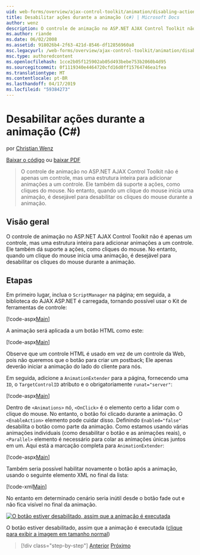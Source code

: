 ```yaml
---
uid: web-forms/overview/ajax-control-toolkit/animation/disabling-actions-during-animation-cs
title: Desabilitar ações durante a animação (c#) | Microsoft Docs
author: wenz
description: O controle de animação no ASP.NET AJAX Control Toolkit não é apenas um controle, mas uma estrutura inteira para adicionar animações a um controle. Ele também dá suporte à ação...
ms.author: riande
ms.date: 06/02/2008
ms.assetid: 918026b4-2f63-421d-8546-df12856960a8
msc.legacyurl: /web-forms/overview/ajax-control-toolkit/animation/disabling-actions-during-animation-cs
msc.type: authoredcontent
ms.openlocfilehash: 1cce2b05f125902ab05d493bebe753b2060b4d95
ms.sourcegitcommit: 0f1119340e4464720cfd16d0ff15764746ea1fea
ms.translationtype: MT
ms.contentlocale: pt-BR
ms.lasthandoff: 04/17/2019
ms.locfileid: "59384273"
---
```

# <a name="disabling-actions-during-animation-c"></a>Desabilitar ações durante a animação (C#)

por [Christian Wenz](https://github.com/wenz)

[Baixar o código](http://download.microsoft.com/download/f/9/a/f9a26acd-8df4-4484-8a18-199e4598f411/Animation7.cs.zip) ou [baixar PDF](http://download.microsoft.com/download/6/7/1/6718d452-ff89-4d3f-a90e-c74ec2d636a3/animation7CS.pdf)

> O controle de animação no ASP.NET AJAX Control Toolkit não é apenas um controle, mas uma estrutura inteira para adicionar animações a um controle. Ele também dá suporte a ações, como cliques do mouse. No entanto, quando um clique do mouse inicia uma animação, é desejável para desabilitar os cliques do mouse durante a animação.


## <a name="overview"></a>Visão geral

O controle de animação no ASP.NET AJAX Control Toolkit não é apenas um controle, mas uma estrutura inteira para adicionar animações a um controle. Ele também dá suporte a ações, como cliques do mouse. No entanto, quando um clique do mouse inicia uma animação, é desejável para desabilitar os cliques do mouse durante a animação.

## <a name="steps"></a>Etapas

Em primeiro lugar, inclua o `ScriptManager` na página; em seguida, a biblioteca do AJAX ASP.NET é carregada, tornando possível usar o Kit de ferramentas de controle:

[!code-aspx[Main](disabling-actions-during-animation-cs/samples/sample1.aspx)]

A animação será aplicada a um botão HTML como este:

[!code-aspx[Main](disabling-actions-during-animation-cs/samples/sample2.aspx)]

Observe que um controle HTML é usado em vez de um controle da Web, pois não queremos que o botão para criar um postback; Ele apenas deverão iniciar a animação do lado do cliente para nós.

Em seguida, adicione a `AnimationExtender` para a página, fornecendo uma `ID`, o `TargetControlID` atributo e o obrigatoriamente `runat="server"`:

[!code-aspx[Main](disabling-actions-during-animation-cs/samples/sample3.aspx)]

Dentro de `<Animations>` nó, `<OnClick>` é o elemento certo a lidar com o clique do mouse. No entanto, o botão foi clicado durante a animação. O `<EnableAction>` elemento pode cuidar disso. Definindo `Enabled="false"` desabilita o botão como parte da animação. Como estamos usando várias animações individuais (como desabilitar o botão e as animações reais), o `<Parallel>` elemento é necessário para colar as animações únicas juntos em um. Aqui está a marcação completa para `AnimationExtender`:

[!code-aspx[Main](disabling-actions-during-animation-cs/samples/sample4.aspx)]

Também seria possível habilitar novamente o botão após a animação, usando o seguinte elemento XML no final da lista:

[!code-xml[Main](disabling-actions-during-animation-cs/samples/sample5.xml)]

No entanto em determinado cenário seria inútil desde o botão fade out e não fica visível no final da animação.


[![O botão estiver desabilitado, assim que a animação é executada](disabling-actions-during-animation-cs/_static/image2.png)](disabling-actions-during-animation-cs/_static/image1.png)

O botão estiver desabilitado, assim que a animação é executada ([clique para exibir a imagem em tamanho normal](disabling-actions-during-animation-cs/_static/image3.png))

> [!div class="step-by-step"]
> [Anterior](animating-in-response-to-user-interaction-cs.md)
> [Próximo](triggering-an-animation-in-another-control-cs.md)
